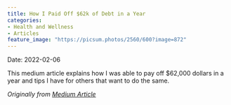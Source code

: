 ```yaml
---
title: How I Paid Off $62k of Debt in a Year
categories:
- Health and Wellness
- Articles
feature_image: "https://picsum.photos/2560/600?image=872"
---
```


Date: 2022-02-06

This medium article explains how I was able to pay off $62,000 dollars in a year and tips I have for others that want to do the same.

_Originally from [Medium Article](https://adventure-with-rachael.medium.com/how-i-paid-off-62k-of-debt-in-a-year-18c47cb9dd4d)_
